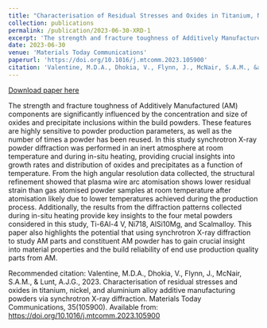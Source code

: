 ```yaml
---
title: "Characterisation of Residual Stresses and Oxides in Titanium, Nickel, and Aluminium Alloy Additive Manufacturing Powders via Synchrotron X-Ray Diffraction"
collection: publications
permalink: /publication/2023-06-30-XRD-1
excerpt: 'The strength and fracture toughness of Additively Manufactured (AM) components are significantly influenced by the concentration and size of oxides and precipitate inclusions within the build powders. These features are highly sensitive to powder production parameters, as well as the number of times a powder has been reused. In this study synchrotron X-ray powder diffraction was performed in an inert atmosphere at room temperature and during in-situ heating, providing crucial insights into growth rates and distribution of oxides and precipitates as a function of temperature. From the high angular resolution data collected, the structural refinement showed that plasma wire arc atomisation shows lower residual strain than gas atomised powder samples at room temperature after atomisation likely due to lower temperatures achieved during the production process. Additionally, the results from the diffraction patterns collected during in-situ heating provide key insights to the four metal powders considered in this study, Ti-6Al-4 V, Ni718, AlSi10Mg, and Scalmalloy. This paper also highlights the potential that using synchrotron X-ray diffraction to study AM parts and constituent AM powder has to gain crucial insight into material properties and the build reliability of end use production quality parts from AM.'
date: 2023-06-30
venue: 'Materials Today Communications'
paperurl: 'https://doi.org/10.1016/j.mtcomm.2023.105900'
citation: 'Valentine, M.D.A., Dhokia, V., Flynn, J., McNair, S.A.M., &amp; Lunt, A.J.G., 2023. Characterisation of residual stresses and oxides in titanium, nickel, and aluminium alloy additive manufacturing powders via synchrotron X-ray diffraction. Materials Today Communications, 35(105900). Available from: https://doi.org/10.1016/j.mtcomm.2023.105900'
---
```


<a href='https://doi.org/10.1016/j.mtcomm.2023.105900' target='_blank' rel='noopener'>Download paper here</a>

The strength and fracture toughness of Additively Manufactured (AM) components are significantly influenced by the concentration and size of oxides and precipitate inclusions within the build powders. These features are highly sensitive to powder production parameters, as well as the number of times a powder has been reused. In this study synchrotron X-ray powder diffraction was performed in an inert atmosphere at room temperature and during in-situ heating, providing crucial insights into growth rates and distribution of oxides and precipitates as a function of temperature. From the high angular resolution data collected, the structural refinement showed that plasma wire arc atomisation shows lower residual strain than gas atomised powder samples at room temperature after atomisation likely due to lower temperatures achieved during the production process. Additionally, the results from the diffraction patterns collected during in-situ heating provide key insights to the four metal powders considered in this study, Ti-6Al-4 V, Ni718, AlSi10Mg, and Scalmalloy. This paper also highlights the potential that using synchrotron X-ray diffraction to study AM parts and constituent AM powder has to gain crucial insight into material properties and the build reliability of end use production quality parts from AM.

Recommended citation: Valentine, M.D.A., Dhokia, V., Flynn, J., McNair, S.A.M., & Lunt, A.J.G., 2023. Characterisation of residual stresses and oxides in titanium, nickel, and aluminium alloy additive manufacturing powders via synchrotron X-ray diffraction. Materials Today Communications, 35(105900). Available from: https://doi.org/10.1016/j.mtcomm.2023.105900